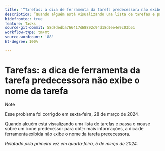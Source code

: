 ```yaml
---
title: '“Tarefas: a dica de ferramenta da tarefa predecessora não exibe o nome da tarefa”'
description: “Quando alguém está visualizando uma lista de tarefas e passa o mouse sobre um ícone de predecessor para obter mais informações, a dica de ferramenta exibida não exibe o nome da tarefa predecessora.”
hidefromtoc: true
feature: Tasks
source-git-commit: 58d9dedba766417d68892c94d18d0ee4e9c03b51
workflow-type: tm+mt
source-wordcount: '88'
ht-degree: 100%

---
```



# Tarefas: a dica de ferramenta da tarefa predecessora não exibe o nome da tarefa

>[!NOTE]
>
>Esse problema foi corrigido em sexta-feira, 28 de março de 2024.

Quando alguém está visualizando uma lista de tarefas e passa o mouse sobre um ícone predecessor para obter mais informações, a dica de ferramenta exibida não exibe o nome da tarefa predecessora.

_Relatado pela primeira vez em quarta-feira, 5 de março de 2024._
